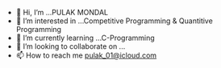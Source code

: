 - 👋 Hi, I’m ...PULAK MONDAL
- 👀 I’m interested in ...Competitive Programming & Quantitive Programming
- 🌱 I’m currently learning ...C-Programming
- 💞️ I’m looking to collaborate on ...
- 📫 How to reach me pulak_01@icloud.com

<!---
pulaK-01/pulaK-01 is a ✨ special ✨ repository because its `README.md` (this file) appears on your GitHub profile.
You can click the Preview link to take a look at your changes.
--->
